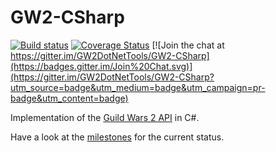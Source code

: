 # GW2-CSharp
[![Build status](https://ci.appveyor.com/api/projects/status/q4gc9dgql402boy1?svg=true)](https://ci.appveyor.com/project/dreanor/gw2-sharp)
[![Coverage Status](https://img.shields.io/coveralls/GW2DotNetTools/GW2-CSharp.svg)](https://coveralls.io/github/GW2DotNetTools/GW2-CSharp)
[![Join the chat at https://gitter.im/GW2DotNetTools/GW2-CSharp](https://badges.gitter.im/Join%20Chat.svg)](https://gitter.im/GW2DotNetTools/GW2-CSharp?utm_source=badge&utm_medium=badge&utm_campaign=pr-badge&utm_content=badge)

Implementation of the [Guild Wars 2 API](https://github.com/arenanet/api-cdi/) in C#.

Have a look at the [milestones](https://github.com/GW2DotNetTools/GW2-Sharp/milestones) for the current status.
